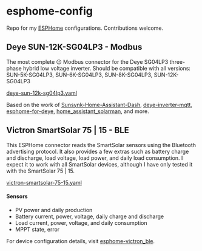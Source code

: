 # esphome-config
Repo for my [ESPHome](https://esphome.io/) configurations. Contributions welcome.

## Deye SUN-12K-SG04LP3 - Modbus
The most complete 😉 Modbus connector for the Deye SG04LP3 three-phase hybrid low voltage inverter. Should be compatible with all versions: SUN-5K-SG04LP3, SUN-6K-SG04LP3, SUN-8K-SG04LP3, SUN-12K-SG04LP3

[deye-sun-12k-sg04lp3.yaml](./devices/deye-sun-12k-sg04lp3.yaml)

Based on the work of [Sunsynk-Home-Assistant-Dash](https://github.com/slipx06/Sunsynk-Home-Assistant-Dash), [deye-inverter-mqtt](https://github.com/kbialek/deye-inverter-mqtt), [esphome-for-deye](https://github.com/klatremis/esphome-for-deye), [home_assistant_solarman](https://github.com/StephanJoubert/home_assistant_solarman), and more.


## Victron SmartSolar 75 | 15 - BLE
This ESPHome connector reads the SmartSolar sensors using the Bluetooth advertising protocol. It also provides a few extras such as battery charge and discharge, load voltage, load power, and daily load consumption. I expect it to work with all SmartSolar devices, although I have only tested it with the SmartSolar 75 | 15.

[victron-smartsolar-75-15.yaml](./devices/victron-smartsolar-75-15.yaml)

#### Sensors
- PV power and daily production 
- Battery current, power, voltage, daily charge and discharge
- Load current, power, voltage, and daily consumption
- MPPT state, error

For device configuration details, visit [esphome-victron_ble](https://github.com/Fabian-Schmidt/esphome-victron_ble?tab=readme-ov-file#victron_ble-component-recommended).
